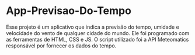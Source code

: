 # App-Previsao-Do-Tempo
Esse projeto é um aplicativo que indica a previsão do tempo, umidade e velocidade do vento de qualquer cidade do mundo. Ele foi programado com as ferramentas de HTML, CSS e JS. O script utilizado foi a API Meteomatics responsável por fornecer os dados do tempo.
